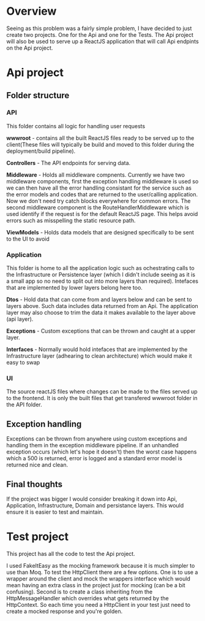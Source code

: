 # Overview

Seeing as this problem was a fairly simple problem, I have decided to just create two projects. One for the Api and one for the Tests.
The Api project will also be used to serve up a ReactJS application that will call Api endpints on the Api project. 

# Api project

## Folder structure

### API
This folder contains all logic for handling user requests<br>

**wwwroot** - contains all the built ReactJS files ready to be served up to the client(These files will typically be build and moved to this folder during the deployment/build pipeline).

**Controllers** - The API endpoints for serving data.

**Middleware** - Holds all middleware compnents. Currently we have two middleware components, first the exception handling middleware is used so we can then have all the error handling consistant for the service such as the error models and codes that are returned to the user/calling application. Now we don't need try catch blocks everywhere for common errors. The second middleware component is the RouteHandlerMiddleware which is used identify if the request is for the default ReactJS page. This helps avoid errors such as misspelling the static resource path.

**ViewModels** - Holds data models that are designed specifically to be sent to the UI to avoid

### Application
This folder is home to all the application logic such as ochestrating calls to the Infrastructure or Persistence layer (which I didn't include seeing as it is a small app so no need to split out into more layers than required). Intefaces that are implemented by lower layers belong here too.

**Dtos** - Hold data that can come from and layers below and can be sent to layers above. Such data includes data returned from an Api. The application layer may also choose to trim the data it makes available to the layer above (api layer). 

**Exceptions** - Custom exceptions that can be thrown and caught at a upper layer.

**Interfaces** - Normally would hold intefaces that are implemented by the Infrastructure layer (adhearing to clean architecture) which would make it easy to swap

### UI
The source reactJS files where changes can be made to the files served up to the frontend. It is only the built files that get transfered wwwroot folder in the API folder.

## Exception handling
Exceptions can be thrown from anywhere using custom exceptions and handling them in the exception middleware pipeline. If an unhandled exception occurs (which let's hope it doesn't) then the worst case happens which a 500 is returned, error is logged and a standard error model is returned nice and clean.

## Final thoughts

If the project was bigger I would consider breaking it down into Api, Application, Infrastructure, Domain and persistance layers. This would ensure it is easier to test and maintain.

# Test project

This project has all the code to test the Api project.

I used FakeItEasy as the mocking framework because it is much simpler to use than Moq. 
To test the HttpClient there are a few options. One is to use a wrapper around the client and mock the wrappers interface which would mean having an extra class in the project just for mocking (can be a bit confusing). Second is to create a class inheriting from the HttpMessageHandler which overrides what gets returned by the HttpContext. So each time you need a HttpClient in your test just need to create a mocked response and you're golden. 